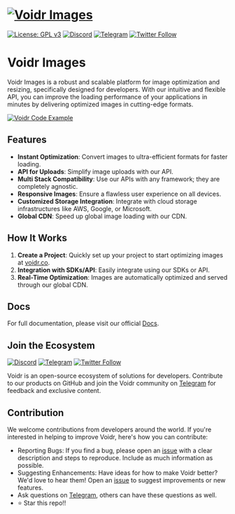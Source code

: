 # [![Voidr Images](https://img.voidr.co/voidr/compress:100/convert:webp/fetch/https://api.voidr.co/v1/images/raw/voidr/voidr-banner-en_1701195001454.png)](https://voidr.co/images)

[![License: GPL v3](https://img.shields.io/badge/License-GPLv3-blue.svg)](https://www.gnu.org/licenses/gpl-3.0)
[![Discord](https://img.shields.io/badge/Discord-7289DA?style=flat-square&logo=discord&logoColor=white)](https://discord.gg/Wk6dfhJu)
[![Telegram](https://img.shields.io/badge/Telegram-2CA5E0?style=flat-squeare&logo=telegram&logoColor=white)](https://t.me/comunidadevoidr/1)
[![Twitter Follow](https://img.shields.io/twitter/follow/Voidr_co?style=social)](https://twitter.com/Voidr_co)

# Voidr Images

Voidr Images is a robust and scalable platform for image optimization and resizing, specifically designed for developers. With our intuitive and flexible API, you can improve the loading performance of your applications in minutes by delivering optimized images in cutting-edge formats.

[![Voidr Code Example](https://img.voidr.co/voidr/compress:100/convert:webp/fetch/https://api.voidr.co/v1/images/raw/voidr/code-example-clean.png)](https://voidr-images-en.readme.io/reference/intro)

## Features

- **Instant Optimization**: Convert images to ultra-efficient formats for faster loading.
- **API for Uploads**: Simplify image uploads with our API.
- **Multi Stack Compatibility**: Use our APIs with any framework; they are completely agnostic.
- **Responsive Images**: Ensure a flawless user experience on all devices.
- **Customized Storage Integration**: Integrate with cloud storage infrastructures like AWS, Google, or Microsoft.
- **Global CDN**: Speed up global image loading with our CDN.

## How It Works

1. **Create a Project**: Quickly set up your project to start optimizing images at [voidr.co](https://voidr.co/images).
2. **Integration with SDKs/API**: Easily integrate using our SDKs or API.
3. **Real-Time Optimization**: Images are automatically optimized and served through our global CDN.

## Docs

For full documentation, please visit our official [Docs](https://voidr-images-en.readme.io/reference/intro).

## Join the Ecosystem

[![Discord](https://img.shields.io/badge/Discord-7289DA?style=flat-square&logo=discord&logoColor=white)](https://discord.gg/Wk6dfhJu)
[![Telegram](https://img.shields.io/badge/Telegram-2CA5E0?style=flat-squeare&logo=telegram&logoColor=white)](https://t.me/comunidadevoidr/1)
[![Twitter Follow](https://img.shields.io/twitter/follow/Voidr_co?style=social)](https://twitter.com/Voidr_co)

Voidr is an open-source ecosystem of solutions for developers. Contribute to our products on GitHub and join the Voidr community on [Telegram](https://t.me/comunidadevoidr/1) for feedback and exclusive content.

## Contribution

We welcome contributions from developers around the world. If you're interested in helping to improve Voidr, here's how you can contribute:

- Reporting Bugs: If you find a bug, please open an [issue](https://github.com/voidr-team/voidr-web/issues) with a clear description and steps to reproduce. Include as much information as possible.
- Suggesting Enhancements: Have ideas for how to make Voidr better? We'd love to hear them! Open an [issue](https://github.com/voidr-team/voidr-web/issues) to suggest improvements or new features.
- Ask questions on [Telegram](https://t.me/comunidadevoidr/1), others can have these questions as well.
- ⭐️ Star this repo!!
